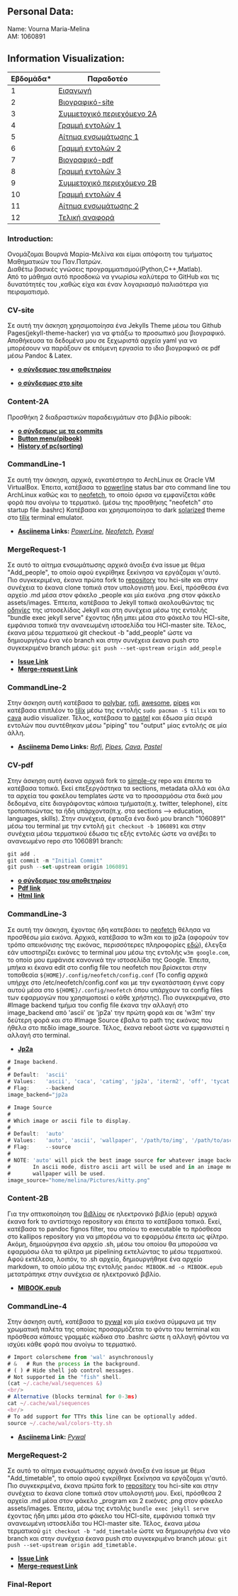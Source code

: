 ## Personal Data:
Name: Vourna Maria-Melina <br /> 
ΑΜ: 1060891 

## Information Visualization:
| Εβδομάδα* | Παραδοτέο |
| --- | --- |
| 1 | [Εισαγωγή](#Introduction) |
| 2 | [Βιογραφικό-site](#CV-site) |
| 3 | [Συμμετοχικό περιεχόμενο 2A](#Content-2A) |
| 4 | [Γραμμή εντολών 1](#CommandLine-1)
| 5 | [Αίτημα ενσωμάτωσης 1](#MergeRequest-1) |
| 6 | [Γραμμή εντολών 2](#CommandLine-2) |
| 7 | [Βιογραφικό-pdf](#CV-pdf) |
| 8 | [Γραμμή εντολών 3](#CommandLine-3) |
| 9 | [Συμμετοχικό περιεχόμενο 2B](#Content-2Β) |
| 10 | [Γραμμή εντολών 4](#CommandLine-4)|
| 11 | [Αίτημα ενσωμάτωσης 2](#MergeRequest-2) |
| 12 | [Τελική αναφορά](#Final-Report) |

### Introduction:
Ονομάζομαι Βουρνά Μαρία-Μελίνα και είμαι απόφοιτη του τμήματος Μαθηματικών του Παν.Πατρών. <br/>
Διαθέτω βασικές γνώσεις προγραμματισμού(Python,C++,Matlab). <br/>
Από το μάθημα  αυτό προσδοκώ να γνωρίσω καλύτερα το GitHub και τις δυνατότητές του ,καθώς είχα και έναν λογαριασμό παλιαότερα για πειραματισμό.

### CV-site
Σε αυτή την άσκηση χρησιμοποίησα ένα Jekylls Theme μέσω του Github Pages(jekyll-theme-hacker) για να φτιάξω το προσωπικό μου βιογραφικό. Αποθήκευσα τα δεδομένα μου σε ξεχωριστά αρχεία yaml για να μπορέσουν να παράξουν σε επόμενη εργασία το ιδιο βιογραφικό σε pdf μέσω Pandoc & Latex. 

- **[ο σύνδεσμος του αποθετηρίου](https://github.com/vournam/my_cv)** 

- **[ο σύνδεσμος στο site](https://vournam.github.io/my_cv/)** 

### Content-2A
Προσθήκη 2 διαδραστικών παραδειγμάτων στο βιβλίο pibook:
 -  **[ο σύνδεσμος με τα commits](https://github.com/vournam/site/commits/master)** 
 -  **[Button menu(pibook)](https://pibooksite1.netlify.app/remix/button-menu(pibook)/)**
 -  **[History of pc(sorting)](https://pibooksite1.netlify.app/remix/pc-history-sorting/)**

### CommandLine-1
Σε αυτή την άσκηση, αρχικά, εγκατέστησα το ArchLinux σε Oracle VM VirtualBox. Έπειτα, κατέβασα το [powerline](https://github.com/powerline/powerline) status bar στο command line του ArchLinux καθώς και το [neofetch](https://github.com/dylanaraps/neofetch), το οποίο όρισα να εμφανίζεται κάθε φορά που ανοίγω το τερματικό. (μέσω της προσθήκης "neofetch" στο startup file .bashrc) Κατέβασα και χρησιμοποίησα το dark [solarized](https://github.com/altercation/solarized) theme στο [tilix](https://gnunn1.github.io/tilix-web/) terminal emulator. 

- **[Asciinema](https://asciinema.org/) Links:**
*[PowerLine](https://asciinema.org/a/457054)*,
*[Neofetch](https://asciinema.org/a/457177)*,
*[Pywal](https://asciinema.org/a/457192)*

### MergeRequest-1
Σε αυτό το αίτημα ενσωμάτωσης αρχικά άνοιξα ένα issue με θέμα "Add_people", το οποίο αφού εγκρίθηκε ξεκίνησα να εργάζομαι γι'αυτό. Πιο συγκεκριμένα, έκανα πρώτα fork to [repository](https://github.com/upatras-hci/site) του hci-site και στην συνέχεια το έκανα clone τοπικά στον υπολογιστή μου. Εκεί, πρόσθεσα ένα αρχείο .md μέσα στον φάκελο _people και μία εικόνα .png στον φάκελο assets/images. Έπτειτα, κατέβασα το Jekyll τοπικά ακολουθώντας τις [οδηγίες](https://jekyllrb.com/docs/installation/) της ιστοσελίδας Jekyll και στη συνέχεια μέσω της εντολής "bundle exec jekyll serve" έχοντας ήδη μπει μέσα στο φάκελο του HCI-site, εμφάνισα τοπικά την ανανεωμένη ιστοσελίδα του HCI-master site. Τέλος, έκανα μέσω τερματικού  git checkout -b "add_people" ώστε να δημιουργήσω ένα νέο branch και στην συνέχεια έκανα push στο συγκεκριμένο branch μέσω: ```git push --set-upstream origin add_people``` </br>

- **[Issue Link](https://github.com/upatras-hci/site/issues/153)**
- **[Merge-request Link](https://github.com/upatras-hci/site/pull/159/)**    

### CommandLine-2
Στην άσκηση αυτή κατέβασα το [polybar](https://github.com/polybar/polybar), [rofi](https://github.com/davatorium/rofi), [awesome](https://github.com/awesomeWM/awesome), [pipes](https://github.com/pipeseroni/pipes.sh) και κατέβασα επιπλέον το [tilix](https://gnunn1.github.io/tilix-web/) μέσω της εντολής ```sudo pacman -S tilix``` και το [cava](https://github.com/karlstav/cava#configuration) audio visualizer. Τέλος, κατέβασα το [pastel](https://github.com/sharkdp/pastel) και έδωσα μία σειρά εντολών που συντέθηκαν μέσω "piping" του "output" μίας εντολής σε μία άλλη.

- **[Asciinema](https://asciinema.org/) Demo Links:**
*[Rofi](https://asciinema.org/a/457687)*,
*[Pipes](https://asciinema.org/a/458185)*,
*[Cava](https://asciinema.org/a/458152)*,
*[Pastel](https://asciinema.org/a/458180)*

### CV-pdf
Στην άσκηση αυτή έκανα αρχικά fork το [simple-cv](https://github.com/plain-plain-text/simple-cv) repo και έπειτα το κατέβασα τοπικά. Εκεί επεξεργάστηκα τα sections, metadata αλλά και όλα τα αρχεία του φακέλου templates ώστε να το προσαρμόσω στα δικά μου δεδομένα, είτε διαγράφοντας κάποια τμήματα(π.χ. twitter, telephone), είτε τροποποιώντας τα ήδη υπάρχοντα(π.χ. στα sections --> education, languages, skills). Στην συνέχεια, έφτιαξα ένα δικό μου branch "1060891" μέσω του terminal με την εντολή ```git checkout -b 1060891``` και στην συνέχεια μέσω τερματικού έδωσα τις εξής εντολές ώστε να ανέβει το ανανεωμένο repo στο 1060891 branch: </br>

```js
git add . 
git commit -m "Initial Commit"
git push --set-upstream origin 1060891
```
- **[ο σύνδεσμος του αποθετηρίου](https://github.com/vournam/simple-cv/tree/1060891)**  </br>
- **[Pdf link](https://github.com/vournam/simple-cv/blob/1060891/docs/M-M_Vourna.pdf)** </br>
- **[Html link](https://github.com/vournam/simple-cv/blob/1060891/docs/index.html)**

### CommandLine-3
Σε αυτή την άσκηση, έχοντας ήδη κατεβάσει το [neofetch](https://github.com/dylanaraps/neofetch) θέλησα να προσθέσω μία εικόνα. Αρχικά, κατέβασα το w3m και το jp2a (αφορούν τον τρόπο απεικόνισης της εικόνας, περισσότερες πληροφορίες [εδώ](https://github.com/dylanaraps/neofetch/wiki/Image-Backends)), έλεγξα εάν υποστηρίζει εικόνες το terminal μου μέσω της εντολής ```w3m google.com```, το οποίο μου εμφάνισε κανονικά την ιστοσελίδα της Google. Έπειτα, μπήκα κι έκανα edit στο config file του neofetch που βρίσκεται στην τοποθεσία ```${HOME}/.config/neofetch/config.conf``` (Το config αρχικά υπήρχε στο /etc/neofetch/config.conf και με την εγκατάσταση έγινε copy αυτού μέσα στο ```${HOME}/.config/neofetch``` όπου υπάρχουν τα config files των εφαρμογών που χρησιμοποιεί ο κάθε χρήστης). Πιο συγκεκριμένα, στο #Image backend τμήμα του config file έκανα την αλλαγή στο image_backend από 'ascii' σε 'jp2a' την πρώτη φορά και σε 'w3m' την δεύτερη φορά και στο #Image Source έβαλα το path της εικόνας που ήθελα στο πεδίο image_source. Τέλος, έκανα reboot ώστε να εμφανιστεί η αλλαγή στο terminal.

- **[Jp2a](https://asciinema.org/a/459412)**

```js
# Image backend.
#
# Default:  'ascii'
# Values:   'ascii', 'caca', 'catimg', 'jp2a', 'iterm2', 'off', 'tycat', 'w3m'
# Flag:     --backend
image_backend="jp2a

# Image Source
#
# Which image or ascii file to display.
#
# Default:  'auto'
# Values:   'auto', 'ascii', 'wallpaper', '/path/to/img', '/path/to/ascii', '/path/to/dir/'
# Flag:     --source
#
# NOTE: 'auto' will pick the best image source for whatever image backend is used.
#       In ascii mode, distro ascii art will be used and in an image mode, your
#       wallpaper will be used.
image_source="home/melina/Pictures/kitty.png"
```

### Content-2Β
Για την οπτικοποίηση του [βιβλίου](https://github.com/mibook/kallipos) σε ηλεκτρονικό βιβλίο (epub) αρχικά έκανα fork το αντίστοιχο repository και έπειτα το κατέβασα τοπικά. Εκεί, κατέβασα το pandoc fignos filter, του οποίου το executable το πρόσθεσα στο kallipos repository για να μπορέσω να το εφαρμόσω έπειτα ως φίλτρο. Ακόμη, δημιούργησα ένα αρχείο .sh, μέσω του οποίου θα μπορούσα να εφαρμόσω όλα τα φίλτρα με pipelining εκτελώντας το μέσω τερματικού. Αφού εκτέλεσα, λοιπόν, το .sh αρχείο, δημιουργήθηκε ένα αρχείο markdown, το οποίο μέσω της εντολής ```pandoc MIBOOK.md -o MIBOOK.epub``` μετατράπηκε στην συνέχεια σε ηλεκτρονικό βιβλίο.   </br>
- **[MIBOOK.epub](https://github.com/vournam/kallipos/blob/1060891/MIBOOK.epub)** </br>

### CommandLine-4
Στην άσκηση αυτή, κατέβασα το [pywal](https://github.com/dylanaraps/pywal) και μία εικόνα σύμφωνα με την χρωματική παλέτα της οποίας προσαρμόζεται το φόντο του terminal και πρόσθεσα κάποιες γραμμές κώδικα στο .bashrc ώστε η αλλαγή φόντου να ισχύει κάθε φορά που ανοίγω το τερματικό.

```js
# Import colorscheme from 'wal' asynchronously
# &   # Run the process in the background.
# ( ) # Hide shell job control messages.
# Not supported in the "fish" shell.
(cat ~/.cache/wal/sequences &)
<br/>
# Alternative (blocks terminal for 0-3ms)
cat ~/.cache/wal/sequences
<br/>
# To add support for TTYs this line can be optionally added.
source ~/.cache/wal/colors-tty.sh
```

- **[Asciinema](https://asciinema.org/) Link:**
*[Pywal](https://asciinema.org/a/457192)*

### MergeRequest-2
Σε αυτό το αίτημα ενσωμάτωσης αρχικά άνοιξα ένα issue με θέμα "Add_timetable", το οποίο αφού εγκρίθηκε ξεκίνησα να εργάζομαι γι'αυτό. Πιο συγκεκριμένα, έκανα πρώτα fork to [repository](https://github.com/upatras-hci/site) του hci-site και στην συνέχεια το έκανα clone τοπικά στον υπολογιστή μου. Εκεί, πρόσθεσα 2 αρχεία .md μέσα στον φάκελο _program και 2 εικόνες .png στον φάκελο assets/images. Έπειτα, μέσω της εντολής ```bundle exec jekyll serve``` έχοντας ήδη μπει μέσα στο φάκελο του HCI-site, εμφάνισα τοπικά την ανανεωμένη ιστοσελίδα του HCI-master site. Τέλος, έκανα μέσω τερματικού  ```git checkout -b "add_timetable``` ώστε να δημιουργήσω ένα νέο branch και στην συνέχεια έκανα push στο συγκεκριμένο branch μέσω: ```git push --set-upstream origin add_timetable.``` </br>

- **[Issue Link](https://github.com/upatras-hci/site/issues/154)**
- **[Merge-request Link](https://github.com/upatras-hci/site/pull/160)**

### Final-Report
